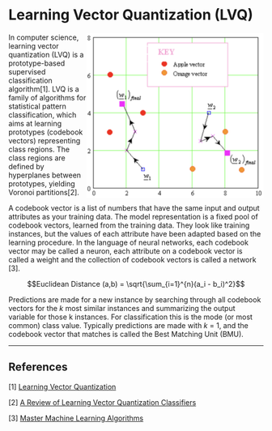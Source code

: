 # Learning Vector Quantization (LVQ)

<img src='LVQ.png' align='right' width=350 alt='Learning Vector Quantization (LVQ)'/>

In computer science, learning vector quantization (LVQ) is a prototype-based supervised classification algorithm[1]. LVQ is a family of algorithms for statistical pattern classification, which aims at learning prototypes (codebook vectors) representing class regions. The class regions are defined by hyperplanes between prototypes, yielding Voronoi partitions[2].

A codebook vector is a list of numbers that have the same input and output attributes as your training data. The model representation is a fixed pool of codebook vectors, learned from the training data. They look like training instances, but the values of each attribute have been adapted based on the learning procedure. In the language of neural networks, each codebook vector may be called a neuron, each attribute on a codebook vector is called a weight and the collection of codebook vectors is called a network [3].

$$Euclidean Distance (a,b) = \sqrt{\sum_{i=1}^{n}(a_i - b_i)^2}$$

Predictions are made for a new instance by searching through all codebook vectors for the $k$ most similar instances and summarizing the output variable for those k instances. For classification this is the mode (or most common) class value. Typically predictions are made with $k$ = 1, and the codebook vector that matches is called the Best Matching Unit (BMU).


---
## References

[1] [Learning Vector Quantization](https://en.wikipedia.org/wiki/Learning_vector_quantization)

[2] [A Review of Learning Vector Quantization Classifiers](https://arxiv.org/pdf/1509.07093.pdf)

[3] [Master Machine Learning Algorithms](https://machinelearningmastery.com/master-machine-learning-algorithms/)

